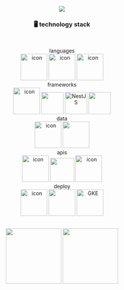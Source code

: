 <div>
<div align="center">
  
<p align="center">
<img src="https://capsule-render.vercel.app/api?type=slice&color=41538E&height=300&section=header&text=jinsung's%20Hub&fontSize=90&fontColor=ffffff&rotate=20&fontAlignY=35&fontAlign=60" />
  </p>
  


### 🖥 technology stack
<div style="display: flex; align-items: flex-start;"></div><div style="display: flex; align-items: flex-start;">&nbsp;&nbsp;</div>
<p>
<div>languages</div>
<img src="https://techstack-generator.vercel.app/ts-icon.svg" alt="icon" width="72" height="72" />
<img src="https://techstack-generator.vercel.app/js-icon.svg" alt="icon" width="72" height="72" />
<img src="https://user-images.githubusercontent.com/96868951/187032229-605756c5-0f73-4ef7-972a-5e00988411a9.png" alt="icon" width="72" height="72" />
<br/>
<div>frameworks</div>
<img src="https://techstack-generator.vercel.app/react-icon.svg" alt="icon" width="72" height="72" />
<img src="https://user-images.githubusercontent.com/96868951/187032298-846baf8e-c0e9-42ce-8a06-3e48994cf5d2.png" width="60" height="60"/>
<img alt="NestJS" src="https://user-images.githubusercontent.com/96868951/187032538-a3c2656f-a592-4fab-9579-856bff0fb5cd.png" width="60" height="60"/>
<img src="https://user-images.githubusercontent.com/96868951/187032706-0e5c9bba-2fb3-46ae-b991-ef4d751793eb.png" width="60" height="60" />
<br/>
<div>data</div>
<img src="https://techstack-generator.vercel.app/mysql-icon.svg" alt="icon" width="72" height="72" />
<img src="https://user-images.githubusercontent.com/96868951/187036175-d8afc4d9-3d8c-44c8-87f0-5e8cc79d10f7.png" width="72" height="72">
<div>apis</div>
<img src="https://techstack-generator.vercel.app/graphql-icon.svg" alt="icon" width="72" height="72" />
<img src="https://user-images.githubusercontent.com/96868951/187032450-5d8e77c4-bff6-4835-8d6e-fa949ee0a5d8.png" width="65" height="65"/>
<img src="https://techstack-generator.vercel.app/restapi-icon.svg" alt="icon" width="72" height="72" />
<div>deploy</div>
<img src="https://techstack-generator.vercel.app/docker-icon.svg" alt="icon" width="72" height="72" />
<img src="https://user-images.githubusercontent.com/96868951/187036678-55edd632-0600-43f7-8585-d33171943c23.png" width="72" height="72" />
<img width="72" height="72" alt="GKE" src="https://user-images.githubusercontent.com/96868951/187037131-bf7ad8dc-4b51-4585-92f6-bb2a5fe829c8.png">

</p>
</div>

<div style="display: flex; align-items: flex-start;"></div><div style="display: flex; align-items: flex-start;">&nbsp;&nbsp;</div>
<div align="center">
<img src="https://github-readme-stats.vercel.app/api?username=uiop5487&show_icons=true&count_private=true&theme=dark" height="150">
<img src="https://github-readme-stats.vercel.app/api/top-langs/?username=uiop5487&layout=compact&hide_border=true&theme=dark" height="150">
</div>

</div>


